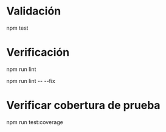 # Validación

npm test

# Verificación

npm run lint

npm run lint -- --fix

# Verificar cobertura de prueba

npm run test:coverage
